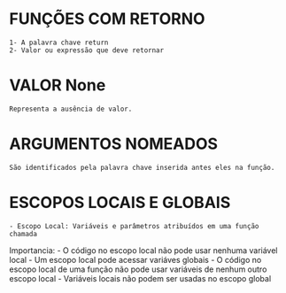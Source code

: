 # FUNÇÕES COM RETORNO #
    1- A palavra chave return
    2- Valor ou expressão que deve retornar

# VALOR None #
    Representa a ausência de valor.

# ARGUMENTOS NOMEADOS #
    São identificados pela palavra chave inserida antes eles na função.

# ESCOPOS LOCAIS E GLOBAIS #
    - Escopo Local: Variáveis e parâmetros atribuídos em uma função chamada
Importancia:
    - O código no escopo local não pode usar nenhuma variável local
    - Um escopo local pode acessar variáves globais
    - O código no escopo local de uma função não pode usar variáveis de nenhum outro escopo local
    - Variáveis locais não podem ser usadas no escopo global